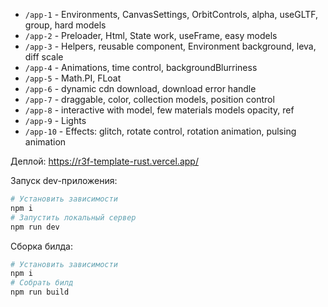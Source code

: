 - `/app-1` - Environments, CanvasSettings, OrbitControls, alpha, useGLTF, group, hard models
- `/app-2` - Preloader, Html, State work, useFrame, easy models
- `/app-3` - Helpers, reusable component, Environment background, leva, diff scale
- `/app-4` - Animations, time control, backgroundBlurriness
- `/app-5` - Math.PI, FLoat
- `/app-6` - dynamic cdn download, download error handle
- `/app-7` - draggable, color, collection models, position control
- `/app-8` - interactive with model, few materials models opacity, ref
- `/app-9` - Lights
- `/app-10` - Effects: glitch, rotate control, rotation animation, pulsing animation

Деплой: https://r3f-template-rust.vercel.app/

Запуск dev-приложения:
```bash
# Установить зависимости
npm i
# Запустить локальный сервер
npm run dev
```

Сборка билда:
```bash
# Установить зависимости
npm i
# Собрать билд
npm run build
```
